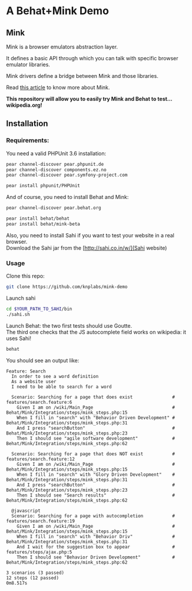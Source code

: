 # A Behat+Mink Demo

## Mink

Mink is a browser emulators abstraction layer.

It defines a basic API through which you can talk with specific browser emulator libraries.

Mink drivers define a bridge between Mink and those libraries.

Read [this article](http://www.knplabs.com/en/blog/one-mink-to-rule-them-all) to know more about Mink.

**This repository will allow you to easily try Mink and Behat to test… wikipedia.org!**

## Installation

### Requirements:

You need a valid PHPUnit 3.6 installation:

``` bash
pear channel-discover pear.phpunit.de
pear channel-discover components.ez.no
pear channel-discover pear.symfony-project.com

pear install phpunit/PHPUnit
```

And of course, you need to install Behat and Mink:

``` bash
pear channel-discover pear.behat.org

pear install behat/behat
pear install behat/mink-beta
```

Also, you need to install Sahi if you want to test your website in a real browser.  
Download the Sahi jar from the [http://sahi.co.in/w/](Sahi website)

### Usage 

Clone this repo:

``` bash
git clone https://github.com/knplabs/mink-demo
```

Launch sahi

``` bash
cd $YOUR_PATH_TO_SAHI/bin
./sahi.sh
```

Launch Behat: the two first tests should use Goutte.  
The third one checks that the JS autocomplete field works on wikipedia: it uses Sahi!

``` bash
behat
```

You should see an output like:

``` gherkin
Feature: Search
  In order to see a word definition
  As a website user
  I need to be able to search for a word

  Scenario: Searching for a page that does exist               # features/search.feature:6
    Given I am on /wiki/Main_Page                              # Behat/Mink/Integration/steps/mink_steps.php:15
    When I fill in "search" with "Behavior Driven Development" # Behat/Mink/Integration/steps/mink_steps.php:31
    And I press "searchButton"                                 # Behat/Mink/Integration/steps/mink_steps.php:23
    Then I should see "agile software development"             # Behat/Mink/Integration/steps/mink_steps.php:62

  Scenario: Searching for a page that does NOT exist           # features/search.feature:12
    Given I am on /wiki/Main_Page                              # Behat/Mink/Integration/steps/mink_steps.php:15
    When I fill in "search" with "Glory Driven Development"    # Behat/Mink/Integration/steps/mink_steps.php:31
    And I press "searchButton"                                 # Behat/Mink/Integration/steps/mink_steps.php:23
    Then I should see "Search results"                         # Behat/Mink/Integration/steps/mink_steps.php:62

  @javascript
  Scenario: Searching for a page with autocompletion           # features/search.feature:19
    Given I am on /wiki/Main_Page                              # Behat/Mink/Integration/steps/mink_steps.php:15
    When I fill in "search" with "Behavior Driv"               # Behat/Mink/Integration/steps/mink_steps.php:31
    And I wait for the suggestion box to appear                # features/steps/ajax.php:5
    Then I should see "Behavior Driven Development"            # Behat/Mink/Integration/steps/mink_steps.php:62

3 scenarios (3 passed)
12 steps (12 passed)
0m8.517s
```

